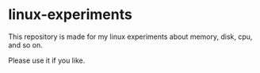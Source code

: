 # linux-experiments
This repository is made for my linux experiments about memory, disk, cpu, and so on.

Please use it if you like.
